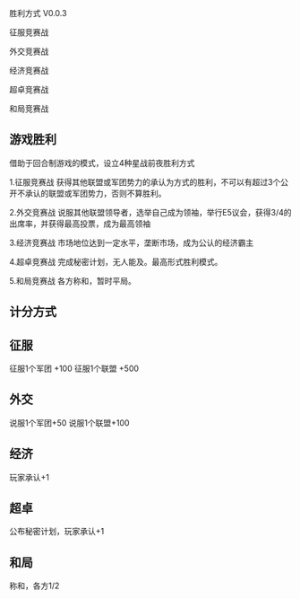胜利方式 V0.0.3

征服竞赛战

外交竞赛战

经济竞赛战

超卓竞赛战

和局竞赛战

游戏胜利
---
借助于回合制游戏的模式，设立4种星战前夜胜利方式

1.征服竞赛战
获得其他联盟或军团势力的承认为方式的胜利，不可以有超过3个公开不承认的联盟或军团势力，否则不算胜利。

2.外交竞赛战
说服其他联盟领导者，选举自己成为领袖，举行E5议会，获得3/4的出席率，并获得最高投票，成为最高领袖

3.经济竞赛战
市场地位达到一定水平，垄断市场，成为公认的经济霸主

4.超卓竞赛战
完成秘密计划，无人能及。最高形式胜利模式。

5.和局竞赛战
各方称和，暂时平局。

计分方式
------

征服
---
征服1个军团 +100
征服1个联盟 +500

外交
---
说服1个军团+50
说服1个联盟+100

经济
---
玩家承认+1

超卓
---
公布秘密计划，玩家承认+1

和局
---
称和，各方1/2